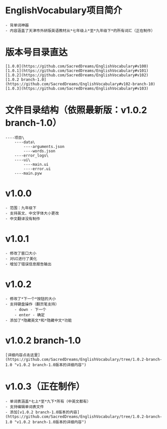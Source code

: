 # EnglishVocabulary项目简介
    - 背单词神器
    - 内容涵盖了天津市外研版英语教材从*七年级上*至*九年级下*的所有词汇（正在制作）
# 版本号目录直达
    [1.0.0](https://github.com/SacredDreams/EnglishVocabulary#v100)
    [1.0.1](https://github.com/SacredDreams/EnglishVocabulary#v101)
    [1.0.2](https://github.com/SacredDreams/EnglishVocabulary#v102)
    [1.0.2 branch-1.0](https://github.com/SacredDreams/EnglishVocabulary#v102-branch-10)
    [1.0.3](https://github.com/SacredDreams/EnglishVocabulary#v103)
# 文件目录结构（依照最新版：v1.0.2 branch-1.0）
    ----项目\
        ----data\
            ----arguments.json
            ----words.json
        ----error_logs\
        ----ui\
            ----main.ui
            ----error.ui
        ----main.pyw
# v1.0.0
    - 范围：九年级下
    - 支持英文、中文字体大小更改
    - 中文翻译没有制作
# v1.0.1
    - 修改了窗口大小
    - 对UI进行了美化
    - 增加了错误信息报告输出
# v1.0.2
    - 修改了*下一个*按钮的大小
    - 支持键盘操作（翻页笔支持）
        - down - 下一个
        - enter - 确定
    - 添加了*隐藏英文*和*隐藏中文*功能
# v1.0.2 branch-1.0
    [详细内容点击这里](https://github.com/SacredDreams/EnglishVocabulary/tree/1.0.2-branch-1.0 "v1.0.2 branch-1.0版本的详细内容")
# v1.0.3（正在制作）
    - 单词表涵盖*七上*至*九下*所有（中英文都有）
    - 支持编辑单词表文件
    - 添加[v1.0.2 branch-1.0版本的内容](https://github.com/SacredDreams/EnglishVocabulary/tree/1.0.2-branch-1.0 "v1.0.2 branch-1.0版本的详细内容")
